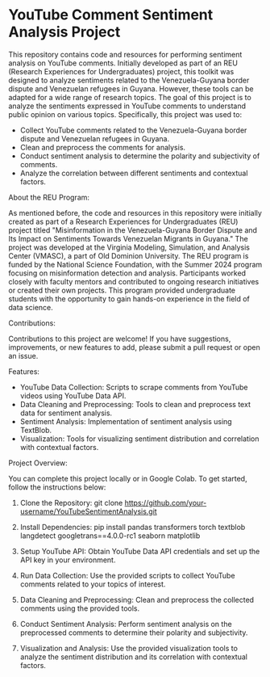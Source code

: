 # YouTube Comment Sentiment Analysis Project

This repository contains code and resources for performing sentiment analysis on YouTube comments. Initially developed as part of an REU (Research Experiences for Undergraduates) project, this toolkit was designed to analyze sentiments related to the Venezuela-Guyana border dispute and Venezuelan refugees in Guyana. However, these tools can be adapted for a wide range of research topics. The goal of this project is to analyze the sentiments expressed in YouTube comments to understand public opinion on various topics. Specifically, this project was used to:

- Collect YouTube comments related to the Venezuela-Guyana border dispute and Venezuelan refugees in Guyana.
- Clean and preprocess the comments for analysis.
- Conduct sentiment analysis to determine the polarity and subjectivity of comments.
- Analyze the correlation between different sentiments and contextual factors.

About the REU Program:

As mentioned before, the code and resources in this repository were initially created as part of a Research Experiences for Undergraduates (REU) project titled "Misinformation in the Venezuela-Guyana Border Dispute and Its Impact on Sentiments Towards Venezuelan Migrants in Guyana." The project was developed at the Virginia Modeling, Simulation, and Analysis Center (VMASC), a part of Old Dominion University. The REU program is funded by the National Science Foundation, with the Summer 2024 program focusing on misinformation detection and analysis. Participants worked closely with faculty mentors and contributed to ongoing research initiatives or created their own projects. This program provided undergraduate students with the opportunity to gain hands-on experience in the field of data science.

Contributions:

Contributions to this project are welcome! If you have suggestions, improvements, or new features to add, please submit a pull request or open an issue.

Features:

- YouTube Data Collection: Scripts to scrape comments from YouTube videos using YouTube Data API.
- Data Cleaning and Preprocessing: Tools to clean and preprocess text data for sentiment analysis.
- Sentiment Analysis: Implementation of sentiment analysis using TextBlob.
- Visualization: Tools for visualizing sentiment distribution and correlation with contextual factors.

Project Overview:

You can complete this project locally or in Google Colab. To get started, follow the instructions below:

1. Clone the Repository: git clone https://github.com/your-username/YouTubeSentimentAnalysis.git
   
2. Install Dependencies: pip install pandas transformers torch textblob langdetect googletrans==4.0.0-rc1 seaborn matplotlib

3. Setup YouTube API:
   Obtain YouTube Data API credentials and set up the API key in your environment.

4. Run Data Collection:
   Use the provided scripts to collect YouTube comments related to your topics of interest.

5. Data Cleaning and Preprocessing:
   Clean and preprocess the collected comments using the provided tools.

6. Conduct Sentiment Analysis:
   Perform sentiment analysis on the preprocessed comments to determine their polarity and subjectivity.

7. Visualization and Analysis:
   Use the provided visualization tools to analyze the sentiment distribution and its correlation with contextual factors.
 
